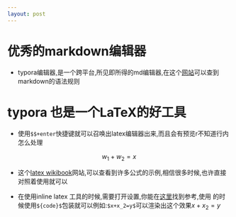 ```yaml
---
layout: post
---
```


# 优秀的markdown编辑器

* typora编辑器,是一个跨平台,所见即所得的md编辑器,在这个[网站](https://support.typora.io/Markdown-Reference/)可以查到markdown的语法规则

# typora 也是一个LaTeX的好工具

* 使用`$$+enter`快捷键就可以召唤出latex编辑器出来,而且会有预览r不知道行内怎么处理

$$
w_{1}+w_{2}=x
$$

* 这个[latex wikibook](https://en.wikibooks.org/wiki/LaTeX/Mathematics)网站,可以查看到许多公式的示例,相信很多时候,也许直接对照着使用就可以

* 在使用inline latex 工具的时候,需要打开设置,你能在[这里](https://support.typora.io/Markdown-Reference/#inline-math)找到参考,使用 的时候使用`${code}$`包装就可以例如:`$x+x_2=y$`可以渲染出这个效果$x+x_2=y$